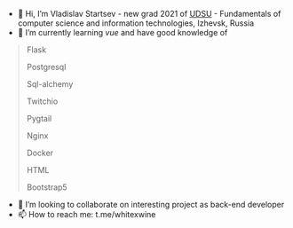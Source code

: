- 👋 Hi, I’m Vladislav Startsev - new grad 2021 of [UDSU](https://udsu.ru/English/About-UdSU) - Fundamentals of computer science and information technologies, Izhevsk, Russia
- 🌱 I’m currently learning *vue* and have good knowledge of 
> Flask
> 
> Postgresql
> 
> Sql-alchemy
> 
> Twitchio
> 
> Pygtail
> 
> Nginx
> 
> Docker
> 
> HTML
> 
> Bootstrap5 

- 💞️ I’m looking to collaborate on interesting project as back-end developer 
- 📫 How to reach me: t.me/whitexwine
